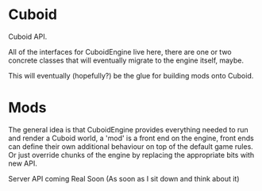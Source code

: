 Cuboid
======

Cuboid API.

All of the interfaces for CuboidEngine live here, there are one or two concrete classes that will eventually
migrate to the engine itself, maybe.

This will eventually (hopefully?) be the glue for building mods onto Cuboid.

Mods
======

The general idea is that CuboidEngine provides everything needed to run and render a Cuboid world, a 'mod'
is a front end on the engine, front ends can define their own additional behaviour on top of the default game rules.
Or just override chunks of the engine by replacing the appropriate bits with new API.

Server API coming Real Soon (As soon as I sit down and think about it)
